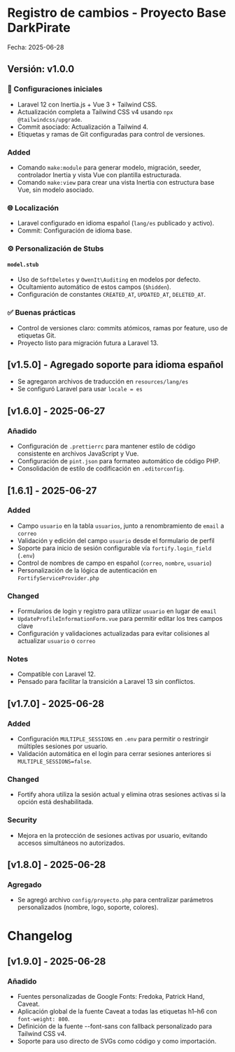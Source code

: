 # Registro de cambios - Proyecto Base DarkPirate

Fecha: 2025-06-28

## Versión: v1.0.0

### 🔧 Configuraciones iniciales

- Laravel 12 con Inertia.js + Vue 3 + Tailwind CSS.
- Actualización completa a Tailwind CSS v4 usando `npx @tailwindcss/upgrade`.
- Commit asociado: Actualización a Tailwind 4.
- Etiquetas y ramas de Git configuradas para control de versiones.

### Added

- Comando `make:module` para generar modelo, migración, seeder, controlador Inertia y vista Vue con plantilla estructurada.
- Comando `make:view` para crear una vista Inertia con estructura base Vue, sin modelo asociado.

### 🌐 Localización

- Laravel configurado en idioma español (`lang/es` publicado y activo).
- Commit: Configuración de idioma base.

### ⚙️ Personalización de Stubs

#### `model.stub`

- Uso de `SoftDeletes` y `OwenIt\Auditing` en modelos por defecto.
- Ocultamiento automático de estos campos (`$hidden`).
- Configuración de constantes `CREATED_AT`, `UPDATED_AT`, `DELETED_AT`.

### ✅ Buenas prácticas

- Control de versiones claro: commits atómicos, ramas por feature, uso de etiquetas Git.
- Proyecto listo para migración futura a Laravel 13.

## [v1.5.0] - Agregado soporte para idioma español
- Se agregaron archivos de traducción en `resources/lang/es`
- Se configuró Laravel para usar `locale = es`

## [v1.6.0] - 2025-06-27
### Añadido
- Configuración de `.prettierrc` para mantener estilo de código consistente en archivos JavaScript y Vue.
- Configuración de `pint.json` para formateo automático de código PHP.
- Consolidación de estilo de codificación en `.editorconfig`.

## [1.6.1] - 2025-06-27

### Added
- Campo `usuario` en la tabla `usuarios`, junto a renombramiento de `email` a `correo`
- Validación y edición del campo `usuario` desde el formulario de perfil
- Soporte para inicio de sesión configurable vía `fortify.login_field` (`.env`)
- Control de nombres de campo en español (`correo`, `nombre`, `usuario`)
- Personalización de la lógica de autenticación en `FortifyServiceProvider.php`

### Changed
- Formularios de login y registro para utilizar `usuario` en lugar de `email`
- `UpdateProfileInformationForm.vue` para permitir editar los tres campos clave
- Configuración y validaciones actualizadas para evitar colisiones al actualizar `usuario` o `correo`

### Notes
- Compatible con Laravel 12.
- Pensado para facilitar la transición a Laravel 13 sin conflictos.

## [v1.7.0] - 2025-06-28

### Added
- Configuración `MULTIPLE_SESSIONS` en `.env` para permitir o restringir múltiples sesiones por usuario.
- Validación automática en el login para cerrar sesiones anteriores si `MULTIPLE_SESSIONS=false`.

### Changed
- Fortify ahora utiliza la sesión actual y elimina otras sesiones activas si la opción está deshabilitada.

### Security
- Mejora en la protección de sesiones activas por usuario, evitando accesos simultáneos no autorizados.

## [v1.8.0] - 2025-06-28
### Agregado
- Se agregó archivo `config/proyecto.php` para centralizar parámetros personalizados (nombre, logo, soporte, colores).

# Changelog

## [v1.9.0] - 2025-06-28
### Añadido
- Fuentes personalizadas de Google Fonts: Fredoka, Patrick Hand, Caveat.
- Aplicación global de la fuente Caveat a todas las etiquetas h1–h6 con `font-weight: 800`.
- Definición de la fuente --font-sans con fallback personalizado para Tailwind CSS v4.
- Soporte para uso directo de SVGs como código y como importación.

